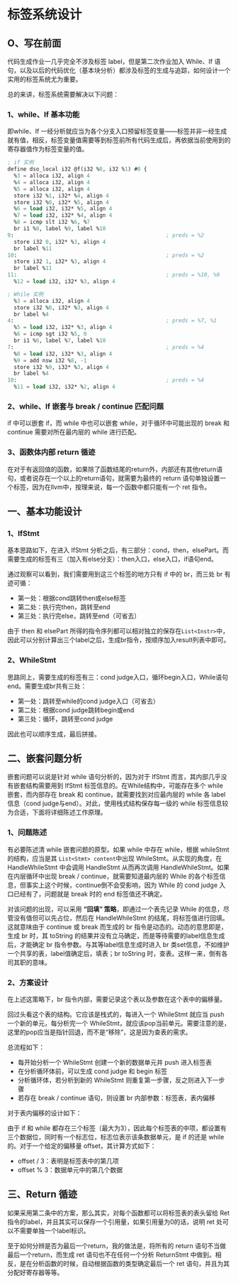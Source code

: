 # 标签系统设计

## O、写在前面

代码生成作业一几乎完全不涉及标签 label，但是第二次作业加入 While、If 语句，以及以后的代码优化（基本块分析）都涉及标签的生成与追踪，如何设计一个实用的标签系统尤为重要。

总的来讲，标签系统需要解决以下问题：

### 1、while、If  基本功能

即while、If 一经分析就应当为各个分支入口预留标签变量——标签并非一经生成就有值，相反，标签变量值需要等到标签前所有代码生成后，再依据当前使用到的 寄存器值作为标签变量的值。

```lisp
; if 实例
define dso_local i32 @f(i32 %0, i32 %1) #0 {
  %3 = alloca i32, align 4
  %4 = alloca i32, align 4
  %5 = alloca i32, align 4
  store i32 %1, i32* %4, align 4
  store i32 %0, i32* %5, align 4
  %6 = load i32, i32* %5, align 4
  %7 = load i32, i32* %4, align 4
  %8 = icmp slt i32 %6, %7 
  br i1 %8, label %9, label %10
9:                                                ; preds = %2
  store i32 0, i32* %3, align 4
  br label %11
10:                                               ; preds = %2
  store i32 1, i32* %3, align 4
  br label %11
11:                                               ; preds = %10, %9
  %12 = load i32, i32* %3, align 4
```

```lisp
; While 实例
  %3 = alloca i32, align 4
  store i32 %0, i32* %3, align 4
  br label %4
4:                                                ; preds = %7, %1
  %5 = load i32, i32* %3, align 4
  %6 = icmp sgt i32 %5, 0
  br i1 %6, label %7, label %10
7:                                                ; preds = %4
  %8 = load i32, i32* %3, align 4
  %9 = add nsw i32 %8, -1
  store i32 %9, i32* %3, align 4
  br label %4
10:                                               ; preds = %4
  %11 = load i32, i32* %2, align 4
```

### 2、while、If  嵌套与 break / continue 匹配问题

if 中可以嵌套 if，而 while 中也可以嵌套 while，对于循环中可能出现的 break 和 continue 需要对所在最内层的 while 进行匹配。

### 3、函数体内部 return 循迹

在对于有返回值的函数，如果除了函数结尾的return外，内部还有其他return语句，或者说存在一个以上的return语句，就需要为最终的 return 语句单独设置一个标签，因为在llvm中，按理来说，每一个函数中都只能有一个 ret 指令。

## 一、基本功能设计

### 1、IfStmt

基本思路如下，在进入 IfStmt 分析之后，有三部分：cond，then，elsePart。而需要生成的标签有三（加入有else分支）：then入口，else入口，if语句end。

通过观察可以看到，我们需要用到这三个标签的地方只有 if 中的 br，而三处 br 有迹可循：

* 第一处：根据cond跳转then或else标签
* 第二处：执行完then，跳转至end
* 第三处：执行完else，跳转至end（可省去）

由于 then 和 elsePart 所得的指令序列都可以相对独立的保存在`List<Instr>`中，因此可以分别计算出三个label之后，生成br指令，按顺序加入result列表中即可。

### 2、WhileStmt

思路同上，需要生成的标签有三：cond judge入口，循环begin入口，While语句end。需要生成br共有三处：

* 第一处：跳转至while的cond judge入口（可省去）
* 第二处：根据cond judge跳转begin或end
* 第三处：循环，跳转至cond judge

因此也可以顺序生成，最后拼接。

## 二、嵌套问题分析

嵌套问题可以说是针对 while 语句分析的，因为对于 IfStmt 而言，其内部几乎没有嵌套结构需要用到 IfStmt 标签信息的。在While结构中，可能存在多个 while 嵌套，而内部存在 break 和 continue，就需要找到对应最内层的 while 各 label 信息（cond judge与end）。对此，使用栈式结构保存每一级的 while 标签信息较为合适，下面将详细陈述工作原理。

### 1、问题陈述

有必要陈述清 while 嵌套问题的原型。如果 while 中存在 while，根据 whileStmt 的结构，应当是其 `List<Stmt> content`中出现 WhileStmt。从实现的角度，在 HandleWhileStmt 中会调用 HandleStmt 从而再次调用 HandleWhileStmt。如果在内层循环中出现 break / continue，就需要知道最内层的 While 的各个标签信息，但事实上这个时候，continue倒不会受影响，因为 While 的 cond judge 入口已经有了，问题就是 break 时的 end 标签值还不确定。

对该问题的出现，可以采用 **“回填” 策略**，即通过一个表先记录 While 的信息，尽管没有值但可以先占位，然后在 HandleWhileStmt 的结尾，将标签值进行回填。这就意味由于 continue 或 break 而生成的 br 指令是动态的。动态的意思即是，生成 br 时，其 toString 的结果并没有立马确定，而是等待需要的label信息生成后，才能确定 br 指令参数。与其等label信息生成时进入 br 类set信息，不如维护一个共享的表，label值确定后，填表；br toString 时，查表。这样一来，倒有各司其职的意味。

### 2、方案设计

在上述这策略下，br 指令内部，需要记录这个表以及参数在这个表中的偏移量。

回过头看这个表的结构。它应该是栈式的，每进入一个 WhileStmt 就应当 push 一个新的单元，每分析完一个 WhileStmt，就应该pop当前单元。需要注意的是，这里的pop应当是指针回退，而不是“移除”，这是因为查表的需求。

总流程如下：

* 每开始分析一个 WhileStmt 创建一个新的数据单元并 push 进入标签表
* 在分析循环体前，可以生成 cond judge 和 begin 标签
* 分析循环体，若分析到新的 WhileStmt 则重复第一步骤，反之则进入下一步骤
* 若存在 break / continue 语句，则设置 br 内部参数：标签表，表内偏移

对于表内偏移的设计如下：

由于 if 和 while 都存在三个标签（最大为3），因此每个标签表的中项，都设置有三个数据位，同时有一个标志位，标志位表示该条数据单元，是 if 的还是 while 的。对于一个给定的偏移量 offset，其计算方式如下：

* offset / 3：表明是标签表中的第几项
* offset % 3：数据单元中的第几个数据

## 三、Return 循迹

如果采用第二条中的方案，那么其实，对每个函数都可以将标签表的表头留给 Ret 指令的label，并且其实可以保存一个引用量，如果引用量为0的话，说明 ret 处可以不需要单独一个label标识。

至于如何分辨是否为最后一个return，我的做法是，将所有的 return 语句不当做最后一个return，而生成 ret 语句也不在任何一个分析 ReturnStmt 中做到。相反，是在分析函数的时候，自动根据函数的类型确定最后一个 ret 语句，并且为其分配好寄存器等等。

